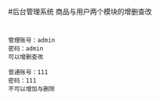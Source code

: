 #后台管理系统
    商品与用户两个模块的增删查改
#
    管理账号：admin
    密码：admin
    可以增删查改

    普通账号：111
    密码：111
    不可以增加与删除
